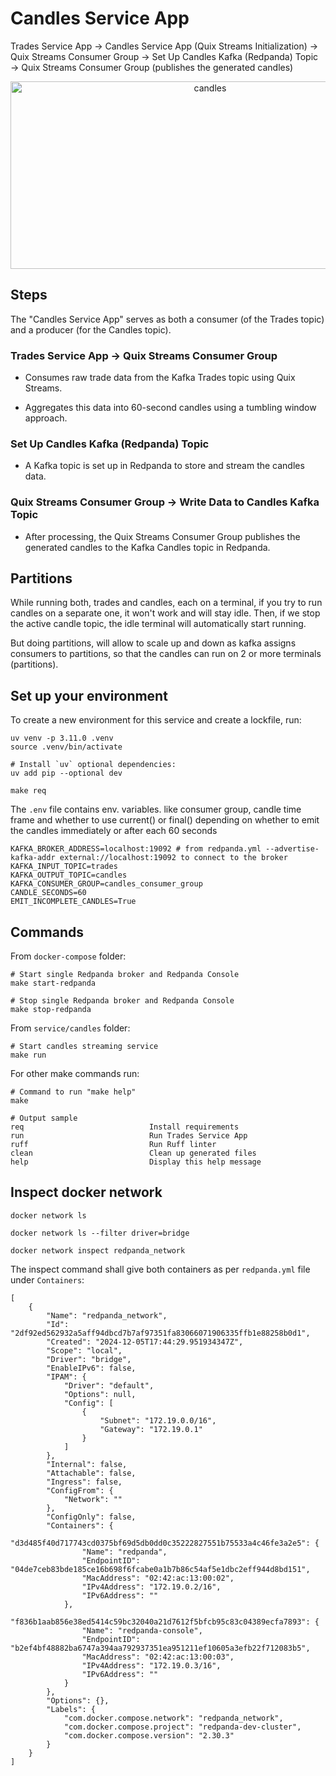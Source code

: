 # Candles Service App

Trades Service App → Candles Service App (Quix Streams Initialization) → Quix Streams Consumer Group → Set Up Candles Kafka (Redpanda) Topic →  Quix Streams Consumer Group (publishes the generated candles)

<p align="center">
<img width="623" height="300" alt="candles" src="https://github.com/user-attachments/assets/3e4b6fd5-8a11-453c-9a77-a58aa0a8a59e">
</p>

## Steps

The "Candles Service App" serves as both a consumer (of the Trades topic) and a producer (for the Candles topic).

### Trades Service App → Quix Streams Consumer Group

- Consumes raw trade data from the Kafka Trades topic using Quix Streams.

- Aggregates this data into 60-second candles using a tumbling window approach.

### Set Up Candles Kafka (Redpanda) Topic

- A Kafka topic is set up in Redpanda to store and stream the candles data.

### Quix Streams Consumer Group → Write Data to Candles Kafka Topic

- After processing, the Quix Streams Consumer Group publishes the generated candles to the Kafka Candles topic in Redpanda.

## Partitions

While running both, trades and candles, each on a terminal, if you try to run candles on a separate one, it won't work and will stay idle. Then, if we stop the active candle topic, the idle terminal will automatically start running.

But doing partitions, will allow to scale up and down as kafka assigns consumers to partitions, so that the candles can run on 2 or more terminals (partitions).

## Set up your environment

To create a new environment for this service and create a lockfile, run:

    uv venv -p 3.11.0 .venv
    source .venv/bin/activate

    # Install `uv` optional dependencies:
    uv add pip --optional dev

    make req

The `.env` file contains env. variables. like consumer group, candle time frame and whether to use current() or final() depending on whether to emit the candles immediately or after each 60 seconds

    KAFKA_BROKER_ADDRESS=localhost:19092 # from redpanda.yml --advertise-kafka-addr external://localhost:19092 to connect to the broker
    KAFKA_INPUT_TOPIC=trades
    KAFKA_OUTPUT_TOPIC=candles
    KAFKA_CONSUMER_GROUP=candles_consumer_group
    CANDLE_SECONDS=60
    EMIT_INCOMPLETE_CANDLES=True

## Commands

From `docker-compose` folder:

    # Start single Redpanda broker and Redpanda Console
    make start-redpanda

    # Stop single Redpanda broker and Redpanda Console
    make stop-redpanda

From `service/candles` folder:

    # Start candles streaming service
    make run

For other make commands run:

    # Command to run "make help"
    make

    # Output sample
    req                            Install requirements
    run                            Run Trades Service App
    ruff                           Run Ruff linter
    clean                          Clean up generated files
    help                           Display this help message

## Inspect docker network

    docker network ls

    docker network ls --filter driver=bridge

    docker network inspect redpanda_network

The inspect command shall give both containers as per `redpanda.yml` file under `Containers`:

    [
        {
            "Name": "redpanda_network",
            "Id": "2df92ed562932a5aff94dbcd7b7af97351fa83066071906335ffb1e88258b0d1",
            "Created": "2024-12-05T17:44:29.951934347Z",
            "Scope": "local",
            "Driver": "bridge",
            "EnableIPv6": false,
            "IPAM": {
                "Driver": "default",
                "Options": null,
                "Config": [
                    {
                        "Subnet": "172.19.0.0/16",
                        "Gateway": "172.19.0.1"
                    }
                ]
            },
            "Internal": false,
            "Attachable": false,
            "Ingress": false,
            "ConfigFrom": {
                "Network": ""
            },
            "ConfigOnly": false,
            "Containers": {
                "d3d485f40d717743cd0375bf69d5db0dd0c35222827551b75533a4c46fe3a2e5": {
                    "Name": "redpanda",
                    "EndpointID": "04de7ceb83bde185ce16b698f6fcabe0a1b7b86c54af5e1dbc2eff944d8bd151",
                    "MacAddress": "02:42:ac:13:00:02",
                    "IPv4Address": "172.19.0.2/16",
                    "IPv6Address": ""
                },
                "f836b1aab856e38ed5414c59bc32040a21d7612f5bfcb95c83c04389ecfa7893": {
                    "Name": "redpanda-console",
                    "EndpointID": "b2ef4bf48882ba6747a394aa792937351ea951211ef10605a3efb22f712083b5",
                    "MacAddress": "02:42:ac:13:00:03",
                    "IPv4Address": "172.19.0.3/16",
                    "IPv6Address": ""
                }
            },
            "Options": {},
            "Labels": {
                "com.docker.compose.network": "redpanda_network",
                "com.docker.compose.project": "redpanda-dev-cluster",
                "com.docker.compose.version": "2.30.3"
            }
        }
    ]
